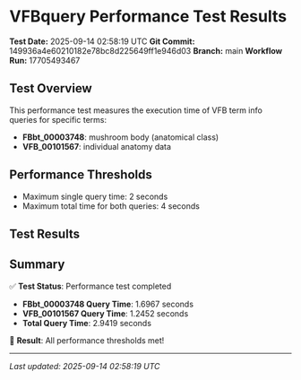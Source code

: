 # VFBquery Performance Test Results

**Test Date:** 2025-09-14 02:58:19 UTC
**Git Commit:** 149936a4e60210182e78bc8d225649ff1e946d03
**Branch:** main
**Workflow Run:** 17705493467

## Test Overview

This performance test measures the execution time of VFB term info queries for specific terms:

- **FBbt_00003748**: mushroom body (anatomical class)
- **VFB_00101567**: individual anatomy data

## Performance Thresholds

- Maximum single query time: 2 seconds
- Maximum total time for both queries: 4 seconds

## Test Results



## Summary

✅ **Test Status**: Performance test completed

- **FBbt_00003748 Query Time**: 1.6967 seconds
- **VFB_00101567 Query Time**: 1.2452 seconds
- **Total Query Time**: 2.9419 seconds

🎉 **Result**: All performance thresholds met!

---
*Last updated: 2025-09-14 02:58:19 UTC*
